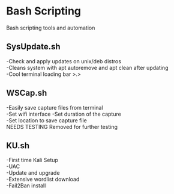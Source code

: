 # Bash Scripting
Bash scripting tools and automation  

## SysUpdate.sh   
  -Check and apply updates on unix/deb distros  
  -Cleans system with apt autoremove and apt clean after updating  
  -Cool terminal loading bar >.>

## WSCap.sh  
  -Easily save capture files from terminal  
  -Set wifi interface
  -Set duration of the capture  
  -Set location to save capture file  
NEEDS TESTING
Removed for further testing

## KU.sh   
  -First time Kali Setup   
  -UAC  
  -Update and upgrade  
  -Extensive wordlist download  
  -Fail2Ban install
